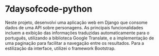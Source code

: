# 7daysofcode-python
Neste projeto, desenvolvi uma aplicação web em Django que consome dados de uma API sobre personagens. As principais funcionalidades incluem a exibição das informações traduzidas automaticamente para o português, utilizando a biblioteca Google Translate, e a implementação de uma paginação para facilitar a navegação entre os resultados. Para a estilização da interface, utilizei o framework Bootstrap.

